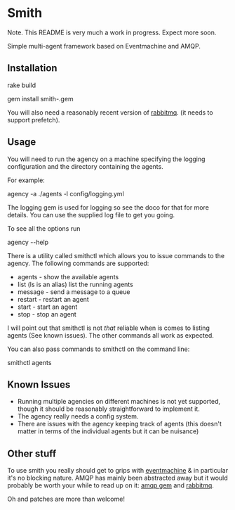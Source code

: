 Smith
=====

Note. This README is very much a work in progress. Expect more soon.

Simple multi-agent framework based on Eventmachine and AMQP.

Installation
------------

rake build

gem install smith-<version>.gem


You will also need a reasonably recent version of [rabbitmq](http://www.rabbitmq.com/ "rabbitmq"). (it needs to support prefetch).

Usage
-----

You will need to run the agency on a machine specifying the logging configuration and the directory containing the agents.

For example:

  agency -a ./agents -l config/logging.yml


The logging gem is used for logging so see the doco for that for more details. You can use the supplied log file to get you going.

To see all the options run

  agency --help


There is a utility called smithctl which allows you to issue commands to the agency. The following commands are supported:

- agents - show the available agents
- list (ls is an alias) list the running agents
- message - send a message to a queue
- restart - restart an agent
- start - start an agent
- stop - stop an agent

I will point out that smithctl is not *that* reliable when is comes to listing agents (See known issues). The other commands all work as expected.

You can also pass commands to smithctl on the command line:

  smithctl agents


Known Issues
------------

- Running multiple agencies on different machines is not yet supported, though it should be reasonably straightforward to implement it.
- The agency really needs a config system.
- There are issues with the agency keeping track of agents (this doesn't matter in terms of the individual agents but it can be nuisance)

Other stuff
-----

To use smith you really should get to grips with [eventmachine](http://rubyeventmachine.com/ "eventmachine") & in particular it's no blocking nature. AMQP has mainly been abstracted away but it would probably be worth your while to read up on it: [amqp gem](http://github.com/tmm1/amqp "amqp") and [rabbitmq](http://www.rabbitmq.com/ "rabbitmq").

Oh and patches are more than welcome!
